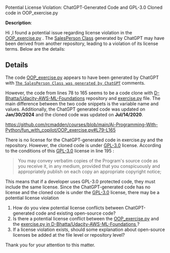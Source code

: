 Potential License Violation: ChatGPT-Generated Code and GPL-3.0 Cloned code in OOP_exercise.py

**Description**: 

Hi ,I found a potential issue regarding license violation in the [OOP_exercise.py](https://github.com/rcmadden/courses/blob/main/Ai-Programming-With-Python/fun_with_copilot/OOP_exercise.py#L92) . The [SalesPerson Class](https://github.com/rcmadden/courses/blob/main/Ai-Programming-With-Python/fun_with_copilot/OOP_exercise.py#L92) generated by ChatGPT may have been derived from another repository, leading to a violation of its license terms. Below are the details:

## Details

The code [OOP_exercise.py](https://github.com/rcmadden/courses/blob/main/Ai-Programming-With-Python/fun_with_copilot/OOP_exercise.py#L92) appears to have been generated by ChatGPT with [```The SalesPerson Class was generated by ChatGPT```](https://github.com/rcmadden/courses/blob/main/Ai-Programming-With-Python/fun_with_copilot/OOP_exercise.py#L4C3-L4C49) comments.

However, the code from lines  78 to 165 seems to be a code clone with [D-Bhatta/Udacity-AWS-ML-Foundations](https://github.com/D-Bhatta/Udacity-AWS-ML-Foundations) repository and [exercise.py](https://github.com/D-Bhatta/Udacity-AWS-ML-Foundations/blob/master/notebooks/exercise/exercise.py#L128) file. The main difference between the two code snippets is the variable name and values. Additionally, the ChatGPT generated code was updated on **Jan/30/2024** and the cloned code was updated on **Jul/14/2020**.

https://github.com/rcmadden/courses/blob/main/Ai-Programming-With-Python/fun_with_copilot/OOP_exercise.py#L79-L165

There is no license for the ChatGPT-generated code in  exercise.py and the repository. However, the cloned code is under [GPL-3.0](https://github.com/D-Bhatta/Udacity-AWS-ML-Foundations/blob/master/LICENSE) license.
According to the conditions of this  [GPL-3.0](https://github.com/D-Bhatta/Udacity-AWS-ML-Foundations/blob/master/LICENSE) license in line 195 :

> You may convey verbatim copies of the Program's source code as you receive it, in any medium, provided that you conspicuously and appropriately publish on each copy an appropriate copyright notice;

This means that if a developer uses GPL-3.0 protected code, they must include the same license. Since the ChatGPT-generated code has no license and the cloned code is under the [GPL-3.0](https://github.com/D-Bhatta/Udacity-AWS-ML-Foundations/blob/master/LICENSE) license, there may be a potential license violation 

1. How do you view potential license conflicts between ChatGPT-generated code and existing open-source code?
2. Is there a potential license conflict between the [OOP_exercise.py](https://github.com/rcmadden/courses/blob/main/Ai-Programming-With-Python/fun_with_copilot/OOP_exercise.py#L92) and the  [exercise.py in D-Bhatta/Udacity-AWS-ML-Foundations ](https://github.com/D-Bhatta/Udacity-AWS-ML-Foundations/blob/master/notebooks/exercise/exercise.py#L128)?
3. If a license violation exists, should some explanation about open-source licenses be added at the file level or repository level?

Thank you for your attention to this matter. 
